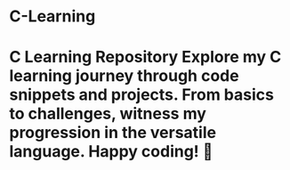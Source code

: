 # C-Learning
# C Learning Repository  Explore my C learning journey through code snippets and projects. From basics to challenges, witness my progression in the versatile language. Happy coding! 🚀
